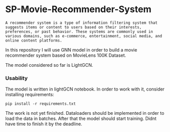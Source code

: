 # SP-Movie-Recommender-System
    A recommender system is a type of information filtering system that suggests items or content to users based on their interests, preferences, or past behavior. These systems are commonly used in various domains, such as e-commerce, entertainment, social media, and online content platforms.

In this repository I will use GNN model in order to build a movie recommender system based on MovieLens 100K Dataset.

The model considered so far is LightGCN.

### Usability

The model is written in lightGCN notebook. In order to work with it, consider installing requirements:

```
pip install -r requirements.txt
```

The work is not yet finished. Dataloaders should be implemented in order to load the data in batches. After that the model should start training. Didnt have time to finish it by the deadline.

